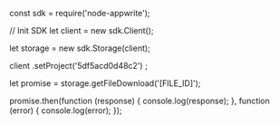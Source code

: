 const sdk = require('node-appwrite');

// Init SDK
let client = new sdk.Client();

let storage = new sdk.Storage(client);

client
    .setProject('5df5acd0d48c2')
;

let promise = storage.getFileDownload('[FILE_ID]');

promise.then(function (response) {
    console.log(response);
}, function (error) {
    console.log(error);
});